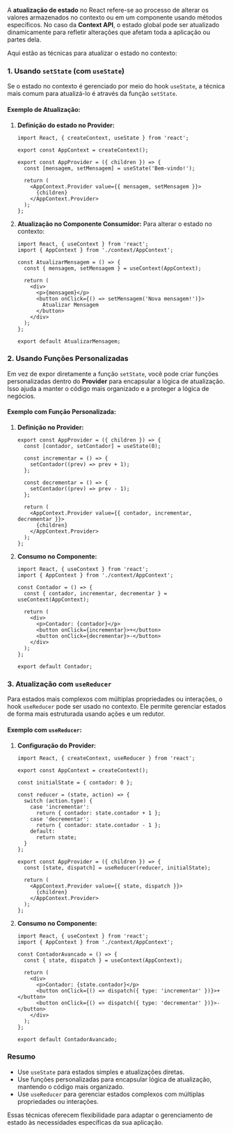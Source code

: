 
A **atualização de estado** no React refere-se ao processo de alterar os valores armazenados no contexto ou em um componente usando métodos específicos. No caso da **Context API**, o estado global pode ser atualizado dinamicamente para refletir alterações que afetam toda a aplicação ou partes dela.

Aqui estão as técnicas para atualizar o estado no contexto:

### **1. Usando** `setState` **(com** `useState`**)**

Se o estado no contexto é gerenciado por meio do hook `useState`, a técnica mais comum para atualizá-lo é através da função `setState`.

#### Exemplo de Atualização:

1. **Definição do estado no Provider:**

    ```
    import React, { createContext, useState } from 'react';
    
    export const AppContext = createContext();
    
    export const AppProvider = ({ children }) => {
      const [mensagem, setMensagem] = useState('Bem-vindo!');
    
      return (
        <AppContext.Provider value={{ mensagem, setMensagem }}>
          {children}
        </AppContext.Provider>
      );
    };
    ```

2. **Atualização no Componente Consumidor:** Para alterar o estado no contexto:

    ```
    import React, { useContext } from 'react';
    import { AppContext } from './context/AppContext';
    
    const AtualizarMensagem = () => {
      const { mensagem, setMensagem } = useContext(AppContext);
    
      return (
        <div>
          <p>{mensagem}</p>
          <button onClick={() => setMensagem('Nova mensagem!')}>
            Atualizar Mensagem
          </button>
        </div>
      );
    };
    
    export default AtualizarMensagem;
    ```


### **2. Usando Funções Personalizadas**

Em vez de expor diretamente a função `setState`, você pode criar funções personalizadas dentro do **Provider** para encapsular a lógica de atualização. Isso ajuda a manter o código mais organizado e a proteger a lógica de negócios.

#### Exemplo com Função Personalizada:

1. **Definição no Provider:**

    ```
    export const AppProvider = ({ children }) => {
      const [contador, setContador] = useState(0);
    
      const incrementar = () => {
        setContador((prev) => prev + 1);
      };
    
      const decrementar = () => {
        setContador((prev) => prev - 1);
      };
    
      return (
        <AppContext.Provider value={{ contador, incrementar, decrementar }}>
          {children}
        </AppContext.Provider>
      );
    };
    ```

2. **Consumo no Componente:**

    ```
    import React, { useContext } from 'react';
    import { AppContext } from './context/AppContext';
    
    const Contador = () => {
      const { contador, incrementar, decrementar } = useContext(AppContext);
    
      return (
        <div>
          <p>Contador: {contador}</p>
          <button onClick={incrementar}>+</button>
          <button onClick={decrementar}>-</button>
        </div>
      );
    };
    
    export default Contador;
    ```


### **3. Atualização com** `useReducer`

Para estados mais complexos com múltiplas propriedades ou interações, o hook `useReducer` pode ser usado no contexto. Ele permite gerenciar estados de forma mais estruturada usando ações e um redutor.

#### Exemplo com `useReducer`:

1. **Configuração do Provider:**

    ```
    import React, { createContext, useReducer } from 'react';
    
    export const AppContext = createContext();
    
    const initialState = { contador: 0 };
    
    const reducer = (state, action) => {
      switch (action.type) {
        case 'incrementar':
          return { contador: state.contador + 1 };
        case 'decrementar':
          return { contador: state.contador - 1 };
        default:
          return state;
      }
    };
    
    export const AppProvider = ({ children }) => {
      const [state, dispatch] = useReducer(reducer, initialState);
    
      return (
        <AppContext.Provider value={{ state, dispatch }}>
          {children}
        </AppContext.Provider>
      );
    };
    ```

2. **Consumo no Componente:**

    ```
    import React, { useContext } from 'react';
    import { AppContext } from './context/AppContext';
    
    const ContadorAvancado = () => {
      const { state, dispatch } = useContext(AppContext);
    
      return (
        <div>
          <p>Contador: {state.contador}</p>
          <button onClick={() => dispatch({ type: 'incrementar' })}>+</button>
          <button onClick={() => dispatch({ type: 'decrementar' })}>-</button>
        </div>
      );
    };
    
    export default ContadorAvancado;
    ```


### **Resumo**

- Use `useState` para estados simples e atualizações diretas.
- Use funções personalizadas para encapsular lógica de atualização, mantendo o código mais organizado.
- Use `useReducer` para gerenciar estados complexos com múltiplas propriedades ou interações.

Essas técnicas oferecem flexibilidade para adaptar o gerenciamento de estado às necessidades específicas da sua aplicação.

